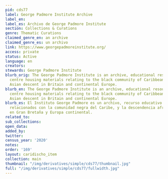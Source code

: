 ```yaml
---
pid: cds77
label: George Padmore Institute Archive
label_en:
label_es: Archivo de George Padmore Institute
section: Collections & Curations
genre: Thematic Curations
claimed_genre_en: an archive
claimed_genre_es: un archivo
link: https://www.georgepadmoreinstitute.org/
access: private
status: Active
language: en
creators:
stewards: George Padmore Institute
blurb_orig: The George Padmore Institute is an archive, educational resource and research
  centre housing materials relating to the black community of Caribbean, African and
  Asian descent in Britain and continental Europe.
blurb_en: The George Padmore Institute is an archive, educational resource and research
  centre housing materials relating to the black community of Caribbean, African and
  Asian descent in Britain and continental Europe.
blurb_es: El Instituto George Padmore es un archivo, recurso educativo y de investigación
  relacionados con la comunidad negra del Caribe, y la descendencia africana y asiática
  en Gran Bretaña y Europa continental.
related_to:
sub_collections:
open_data:
added_by:
twitter:
census_year: '2020'
notes:
order: '169'
layout: caridischo_item
collection: main
thumbnail: "/img/derivatives/simple/cds77/thumbnail.jpg"
full: "/img/derivatives/simple/cds77/fullwidth.jpg"
---
```

